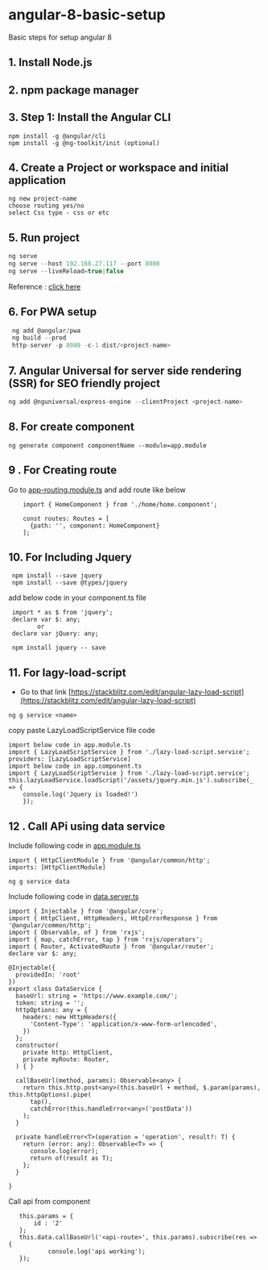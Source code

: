 # angular-8-basic-setup
Basic steps for setup angular 8


## 1. Install Node.js

## 2. npm package manager

## 3. Step 1: Install the Angular CLI
 ```
 npm install -g @angular/cli
 npm install -g @ng-toolkit/init (optional)
```

## 4. Create a Project or workspace and initial application
 ```
 ng new project-name
 choose routing yes/no
 select Css type - css or etc
```
## 5. Run project 
 ```js
 ng serve
 ng serve --host 192.168.27.117 --port 8080
 ng serve --liveReload=true|false 
```
 Reference : [click here](https://angular.io/cli/serve)

## 6. For PWA setup
```js
 ng add @angular/pwa
 ng build --prod
 http-server -p 8080 -c-1 dist/<project-name>
```
## 7. Angular Universal for server side rendering (SSR) for SEO friendly project
```js
ng add @nguniversal/express-engine --clientProject <project-name>
```
## 8. For create component 
```
ng generate component componentName --module=app.module
```
## 9 . For Creating route 
Go to [app-routing.module.ts](#) and add route like below
```
	import { HomeComponent } from './home/home.component';

	const routes: Routes = [
	  {path: '', component: HomeComponent}
	];
```
## 10. For Including Jquery 
```
 npm install --save jquery
 npm install --save @types/jquery
```
 add below code in your component.ts file 
```
 import * as $ from 'jquery';
 declare var $: any; 
 		or
 declare var jQuery: any;
```
```
 npm install jquery -- save
```
## 11. For lagy-load-script 
 - Go to that link [https://stackblitz.com/edit/angular-lazy-load-script](https://stackblitz.com/edit/angular-lazy-load-script)
```
ng g service <name>
```
copy paste LazyLoadScriptService file code
```
import below code in app.module.ts 
import { LazyLoadScriptService } from './lazy-load-script.service';
providers: [LazyLoadScriptService]
import below code in app.component.ts 
import { LazyLoadScriptService } from './lazy-load-script.service';
this.lazyLoadService.loadScript('/assets/jquery.min.js').subscribe(_ => {
    console.log('Jquery is loaded!')
	});
```


## 12 . Call APi using data service
 Include following code in [app.module.ts](#)
 ```
 import { HttpClientModule } from '@angular/common/http';
 imports: [HttpClientModule]
```
```
ng g service data
```
 Include following code in [data.server.ts](#)
```
import { Injectable } from '@angular/core';
import { HttpClient, HttpHeaders, HttpErrorResponse } from '@angular/common/http';
import { Observable, of } from 'rxjs';
import { map, catchError, tap } from 'rxjs/operators';
import { Router, ActivatedRoute } from '@angular/router';
declare var $: any;

@Injectable({
  providedIn: 'root'
})
export class DataService {
  baseUrl: string = 'https://www.example.com/';
  token: string = '';
  httpOptions: any = {
    headers: new HttpHeaders({
      'Content-Type': 'application/x-www-form-urlencoded',
    })
  };
  constructor(
    private http: HttpClient,
    private myRoute: Router,
  ) { }

  callBaseUrl(method, params): Observable<any> {
    return this.http.post<any>(this.baseUrl + method, $.param(params), this.httpOptions).pipe(
      tap(),
      catchError(this.handleError<any>('postData'))
    );
  }

  private handleError<T>(operation = 'operation', result?: T) {
    return (error: any): Observable<T> => {
      console.log(error);
      return of(result as T);
    };
  }

}
```
 Call api from component 
 ```
 	this.params = {
 		id : '2'
 	};
	this.data.callBaseUrl('<api-route>', this.params).subscribe(res => {
	        console.log('api working');
	});
```
